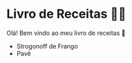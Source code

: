 # Livro de Receitas :woman_cook:

Olá! Bem vindo ao meu livro de receitas :wave: 

- Strogonoff de Frango
- Pavê